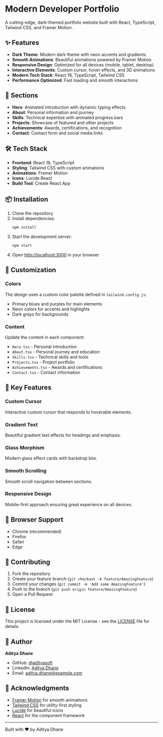 # Modern Developer Portfolio

A cutting-edge, dark-themed portfolio website built with React, TypeScript, Tailwind CSS, and Framer Motion.

## ✨ Features

- **Dark Theme**: Modern dark theme with neon accents and gradients
- **Smooth Animations**: Beautiful animations powered by Framer Motion
- **Responsive Design**: Optimized for all devices (mobile, tablet, desktop)
- **Interactive Elements**: Custom cursor, hover effects, and 3D animations
- **Modern Tech Stack**: React 18, TypeScript, Tailwind CSS
- **Performance Optimized**: Fast loading and smooth interactions

## 🚀 Sections

- **Hero**: Animated introduction with dynamic typing effects
- **About**: Personal information and journey
- **Skills**: Technical expertise with animated progress bars
- **Projects**: Showcase of featured and other projects
- **Achievements**: Awards, certifications, and recognition
- **Contact**: Contact form and social media links

## 🛠️ Tech Stack

- **Frontend**: React 18, TypeScript
- **Styling**: Tailwind CSS with custom animations
- **Animations**: Framer Motion
- **Icons**: Lucide React
- **Build Tool**: Create React App

## 📦 Installation

1. Clone the repository
2. Install dependencies:
   ```bash
   npm install
   ```
3. Start the development server:
   ```bash
   npm start
   ```
4. Open [http://localhost:3000](http://localhost:3000) in your browser

## 🎨 Customization

### Colors

The design uses a custom color palette defined in `tailwind.config.js`:

- Primary blues and purples for main elements
- Neon colors for accents and highlights
- Dark grays for backgrounds

### Content

Update the content in each component:

- `Hero.tsx` - Personal introduction
- `About.tsx` - Personal journey and education
- `Skills.tsx` - Technical skills and tools
- `Projects.tsx` - Project portfolio
- `Achievements.tsx` - Awards and certifications
- `Contact.tsx` - Contact information

## 🌟 Key Features

### Custom Cursor

Interactive custom cursor that responds to hoverable elements.

### Gradient Text

Beautiful gradient text effects for headings and emphasis.

### Glass Morphism

Modern glass effect cards with backdrop blur.

### Smooth Scrolling

Smooth scroll navigation between sections.

### Responsive Design

Mobile-first approach ensuring great experience on all devices.

## 📱 Browser Support

- Chrome (recommended)
- Firefox
- Safari
- Edge

## 🤝 Contributing

1. Fork the repository
2. Create your feature branch (`git checkout -b feature/AmazingFeature`)
3. Commit your changes (`git commit -m 'Add some AmazingFeature'`)
4. Push to the branch (`git push origin feature/AmazingFeature`)
5. Open a Pull Request

## 📄 License

This project is licensed under the MIT License - see the [LICENSE](LICENSE) file for details.

## 👤 Author

**Aditya Dhane**

- GitHub: [@adityasoft](https://github.com/adityasoft)
- LinkedIn: [Aditya Dhane](https://linkedin.com/in/aditya-dhane)
- Email: aditya.dhane@example.com

## 🙏 Acknowledgments

- [Framer Motion](https://www.framer.com/motion/) for smooth animations
- [Tailwind CSS](https://tailwindcss.com/) for utility-first styling
- [Lucide](https://lucide.dev/) for beautiful icons
- [React](https://reactjs.org/) for the component framework

---

Built with ❤️ by Aditya Dhane
